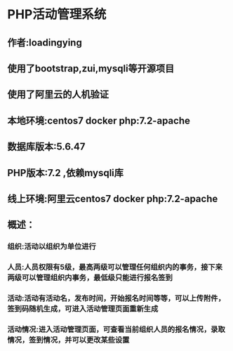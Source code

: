 # PHP活动管理系统

## 作者:loadingying

## 使用了bootstrap,zui,mysqli等开源项目

## 使用了阿里云的人机验证

## 本地环境:centos7 docker php:7.2-apache

## 数据库版本:5.6.47

## PHP版本:7.2 ,依赖mysqli库

## 线上环境:阿里云centos7 docker php:7.2-apache

## 概述：

### 组织:活动以组织为单位进行

### 人员:人员权限有5级，最高两级可以管理任何组织内的事务，接下来两级可以管理组织内事务，最低级只能进行报名签到

### 活动:活动有活动名，发布时间，开始报名时间等等，可以上传附件，签到码随机生成，可进入活动管理页面重新生成

### 活动情况:进入活动管理页面，可查看当前组织人员的报名情况，录取情况，签到情况，并可以更改某些设置
